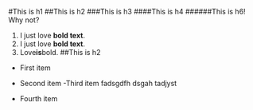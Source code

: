 #This is h1
##This is h2
###This is h3
####This is h4
######This is h6! Why not?
1. I just love **bold text**.
2. I just love __bold text__.
3. Love**is**bold.
##This is h2
  + First item
* Second item
 -Third item
 fadsgdfh
 dsgah
 tadjyst
 + Fourth item 

